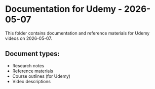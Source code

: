 # Documentation for Udemy - 2026-05-07

This folder contains documentation and reference materials for Udemy videos on 2026-05-07.

## Document types:
- Research notes
- Reference materials
- Course outlines (for Udemy)
- Video descriptions
